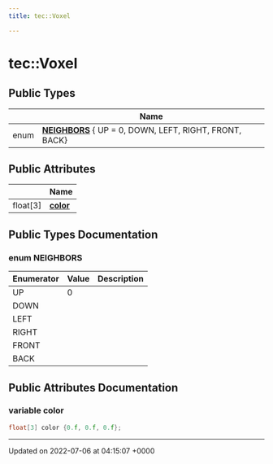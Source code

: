 ```yaml
---
title: tec::Voxel

---
```


# tec::Voxel





## Public Types

|                | Name           |
| -------------- | -------------- |
| enum| **[NEIGHBORS](/engine/Classes/structtec_1_1_voxel/#enum-neighbors)** { UP = 0, DOWN, LEFT, RIGHT, FRONT, BACK} |

## Public Attributes

|                | Name           |
| -------------- | -------------- |
| float[3] | **[color](/engine/Classes/structtec_1_1_voxel/#variable-color)**  |

## Public Types Documentation

### enum NEIGHBORS

| Enumerator | Value | Description |
| ---------- | ----- | ----------- |
| UP | 0|   |
| DOWN | |   |
| LEFT | |   |
| RIGHT | |   |
| FRONT | |   |
| BACK | |   |




## Public Attributes Documentation

### variable color

```cpp
float[3] color {0.f, 0.f, 0.f};
```


-------------------------------

Updated on 2022-07-06 at 04:15:07 +0000
